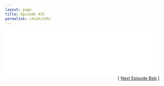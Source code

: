 ```yaml
---
layout: page
title: Episode 435
permalink: /diah/435/
---
```


<iframe allowfullscreen="true" frameborder="0" style="width:100%;" marginheight="0" marginwidth="0" mozallowfullscreen="true" scrolling="NO" src="//gdriveplayer.us/embed2.php?link=Yip06Lf5isP4KmQQjssl%252Bgd%252BeKgTzRykwQrs6F3I9waoP9P%252B5pQhswEYQnp0P8w4ZFhbJ0MOyujnNirVENXUu98xEHGj2ZTAHsI5rHtNkj0gjXPqcnGWIn4yCMBDtT7SYnqhPeufRHkg%252FYlvDgmGsGYJc9r%252Fr%252B2DPGFgk0adsvA3gJtLRSaC42qLE%252Bv%252Fqb6TpZolqqpZKuusRsb4yyZOw3&amp;no_adult=yes" webkitallowfullscreen="true"></iframe>

<div align="right">[ <a href="/diah/436/">Next Episode Beb</a> ]</div>

